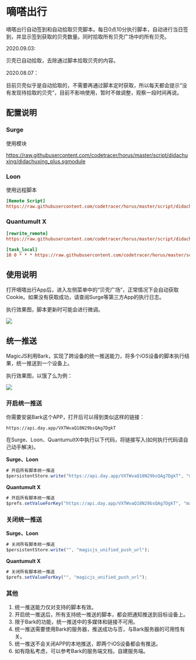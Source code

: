 # 嘀嗒出行

嘀嗒出行自动签到和自动拾取贝壳脚本。每日0点10分执行脚本，自动进行当日签到，并显示签到获取的贝壳数量。同时拾取所有贝壳广场中的所有贝壳。

2020.09.03:

贝壳已自动拾取，去除通过脚本拾取贝壳的内容。

2020.08.07：

目前贝壳似乎是自动拾取的，不需要再通过脚本定时获取，所以每天都会提示“没有发现待拾取的贝壳”，目前不影响使用，暂时不做调整，观察一段时间再说。

## 配置说明

### Surge

使用模块

https://raw.githubusercontent.com/codetracer/horus/master/script/didachuxing/didachuxing_plus.sgmodule

### Loon

使用远程脚本

```ini
[Remote Script]
https://raw.githubusercontent.com/codetracer/horus/master/script/didachuxing/didachuxing_plus.lnscript, tag=嘀嗒出行_每日签到, enabled=true
```

### Quantumult X

```ini
[rewrite_remote]
https://raw.githubusercontent.com/codetracer/horus/master/script/didachuxing/didachuxing_plus.qxrewrite, tag=嘀嗒出行_获取cookie, enabled=true

[task_local]
10 0 * * * https://raw.githubusercontent.com/codetracer/horus/master/script/didachuxing/didachuxing_plus.js, tag=嘀嗒出行_每日签到, enabled=true
```

## 使用说明

打开嘀嗒出行App后，进入左侧菜单中的“贝壳广场”，正常情况下会自动获取Cookie。如果没有获取成功，请查阅Surge等第三方App的执行日志。

执行效果图，脚本更新时可能会进行微调。

![](https://github.com/codetracer/horus/raw/master/script/didachuxing/images/didachuxing_checkin01.jpg)

## 统一推送

MagicJS利用Bark，实现了跨设备的统一推送能力，将多个iOS设备的脚本执行结果，统一推送到一个设备上。

执行效果图，以饿了么为例：

![](https://raw.githubusercontent.com/codetracer/horus/master/script/eleme/images/bark.jpg)

### 开启统一推送

你需要安装Bark这个APP，打开后可以得到类似这样的链接：

```http
https://api.day.app/VXTWvaQ18N29bsQAg7DgkT
```

在Surge、Loon、QuantumultX中执行以下代码，将链接写入(如何执行代码请自己动手解决)。

**Surge、Loon**

```javascript
# 开启所有脚本统一推送
$persistentStore.write("https://api.day.app/VXTWvaQ18N29bsQAg7DgkT", "magicjs_unified_push_url");
```

**Quantumult X**

```javascript
# 开启所有脚本统一推送
$prefs.setValueForKey("https://api.day.app/VXTWvaQ18N29bsQAg7DgkT", "magicjs_unified_push_url");
```

### 关闭统一推送

**Surge、Loon**

```javascript
# 关闭所有脚本统一推送
$persistentStore.write("", "magicjs_unified_push_url");
```

**Quantumult X**

```javascript
# 关闭所有脚本统一推送
$prefs.setValueForKey("", "magicjs_unified_push_url");
```

### 其他

1. 统一推送能力仅对支持的脚本有效。
2. 开启统一推送后，所有支持统一推送的脚本，都会把通知推送到目标设备上。
3. 限于Bark的功能，统一推送中的多媒体和链接不可用。
4. 统一推送需要使用Bark的服务器，推送成功与否，与Bark服务器的可用性有关。
5. 统一推送不会关闭APP的本地推送，即两个iOS设备都会有推送。
6. 如有隐私考虑，可以参考Bark的服务端文档，自建服务端。